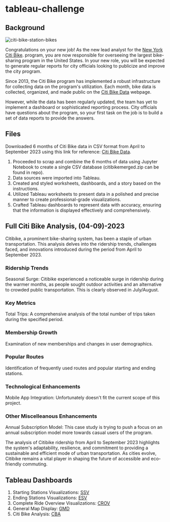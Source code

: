 # tableau-challenge
## Background
![citi-bike-station-bikes](https://github.com/faceadversity/tableau-challenge/assets/137361966/ea58ded5-68a9-4a4c-80c1-ec586a4dd9ea)

Congratulations on your new job! As the new lead analyst for the [New York Citi Bike](https://en.wikipedia.org/wiki/Citi_Bike). program, you are now responsible for overseeing the largest bike-sharing program in the United States. In your new role, you will be expected to generate regular reports for city officials looking to publicize and improve the city program.

Since 2013, the Citi Bike program has implemented a robust infrastructure for collecting data on the program's utilization. Each month, bike data is collected, organized, and made public on the [Citi Bike Data](https://citibikenyc.com/system-data) webpage.

However, while the data has been regularly updated, the team has yet to implement a dashboard or sophisticated reporting process. City officials have questions about the program, so your first task on the job is to build a set of data reports to provide the answers.

## Files

Downloaded 6 months of Citi Bike data in CSV format from April to September 2023 using this link for reference: [Citi Bike Data](https://citibikenyc.com/system-data). 

1. Proceeded to scrap and combine the 6 months of data using Jupyter Notebook to create a single CSV database (citibikemerged.zip can be found in repo).
2. Data sources were imported into Tableau.
3. Created and styled worksheets, dashboards, and a story based on the instructions.
4. Utilized Tableau worksheets to present data in a polished and precise manner to create professional-grade visualizations.
5. Crafted Tableau dashboards to represent data with accuracy, ensuring that the information is displayed effectively and comprehensively.

## Full Citi Bike Analysis, (04-09)-2023

Citibike, a prominent bike-sharing system, has been a staple of urban transportation. This analysis delves into the ridership trends, challenges faced, and innovations introduced during the period from April to September 2023.

### Ridership Trends
Seasonal Surge: Citibike experienced a noticeable surge in ridership during the warmer months, as people sought outdoor activities and an alternative to crowded public transportation. This is clearly observed in July/August.

### Key Metrics
Total Trips: A comprehensive analysis of the total number of trips taken during the specified period.

### Membership Growth 
Examination of new memberships and changes in user demographics.

### Popular Routes 
Identification of frequently used routes and popular starting and ending stations.

### Technological Enhancements
Mobile App Integration: Unfortunately doesn't fit the current scope of this project.

### Other Miscelleanous Enhancements
Annual Subscription Model: This case study is trying to push a focus on an annual subscription model more towards casual users of the program. 

The analysis of Citibike ridership from April to September 2023 highlights the system's adaptability, resilience, and commitment to providing a sustainable and efficient mode of urban transportation. As cities evolve, Citibike remains a vital player in shaping the future of accessible and eco-friendly commuting.

## Tableau Dashboards

  1. Starting Stations Visualizations: [SSV](https://public.tableau.com/views/citibiketabs/StartStationsDashboard?:language=en-US&:display_count=n&:origin=viz_share_link)
  2. Ending Stations Visualizations: [ESV](https://public.tableau.com/views/citibiketabs/EndStationsDashboard?:language=en-US&:display_count=n&:origin=viz_share_link)
  3. Complete Ride Overview Visualizations: [CROV](https://public.tableau.com/views/citibiketabs/CompleteRideOverview?:language=en-US&:display_count=n&:origin=viz_share_link)
  4. General Map Display: [GMD](https://public.tableau.com/views/citibiketabs/2023OverviewAPR-SEP?:language=en-US&:display_count=n&:origin=viz_share_link)
  5. Citi Bike Analysis: [CBA](https://public.tableau.com/views/citibiketabs/CitibikeAnalysisNJNYRegions?:language=en-US&:display_count=n&:origin=viz_share_link)

